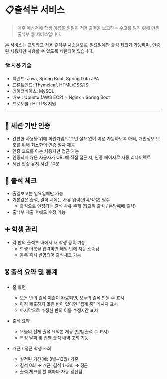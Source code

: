 # 📋출석부 서비스 
> 매주 메신저에 학생 이름을 일일이 적어 출결을 보고하는 수고를 덜기 위해 만든 출석부 웹 서비스입니다.
> 
본 서비스는 교회학교 전용 출석부 시스템으로, 일요일에만 출석 체크가 가능하며, 
인증된 사용자만 사용할 수 있도록 제한되어 있습니다.
> 
### 🛠️ 사용 기술
- 백엔드: Java, Spring Boot, Spring Data JPA
- 프론트엔드: Thymeleaf, HTML/CSS/JS
- 데이터베이스: MySQL
- 배포 : Ubuntu (AWS EC2) + Nginx + Spring Boot
- 프로토콜 : HTTPS 지원 

-----

## 🔐 세션 기반 인증
- 간편한 사용을 위해 회원가입/로그인 절차 없이 이용 가능하도록 하되, 개인정보 보호를 위해 최소한의 인증 절차 제공
- 인증 코드를 아는 사용자만 접근 가능
- 인증되지 않은 사용자가 URL에 직접 접근 시, 인증 페이지로 자동 리다이렉트
- 세션 인증 유지 시간: 10분

## 📆 출석 체크
- 출결보고는 일요일에만 가능
- 기본값은 출석, 결석 시에는 사유 입력(선택/작성) 필수
  - 출석으로 인정되는 결석 사유 존재 (타교회 출석 / 본당예배 출석)
- 출석부 제출 후에도 수정 가능

## ➕ 학생 관리
- 각 반의 출석부 내에서 새 학생 등록 가능
  - 학생 이름을 입력하면 해당 반에 자동 소속됨 
  - 등록 즉시 반영되어 출석체크 가능

## 🎖️ 출석 요약 및 통계
- 홈 화면
  - 모든 반의 출석 제출이 완료되면, 오늘의 출석 인원 수 표시
  - 아직 제출하지 않은 반이 있다면 "집계 중" 메시지 표시
  - 마지막으로 수정한 반의 이름 수정시간 표시

- 출석 요약
  - 오늘의 전체 출석 요약본 제공 (반별 출석 수 표시)
  - 특정 날짜 및 반별 출석 내역 조회 가능

- 개근 / 정근 학생 조회 
  - 설정된 기간(예: 8월~12월) 기준
  - 결석 0회 → 개근, 결석 1~3회 → 정근
  - 출석 체크를 할 때마다 자동 갱신됨
